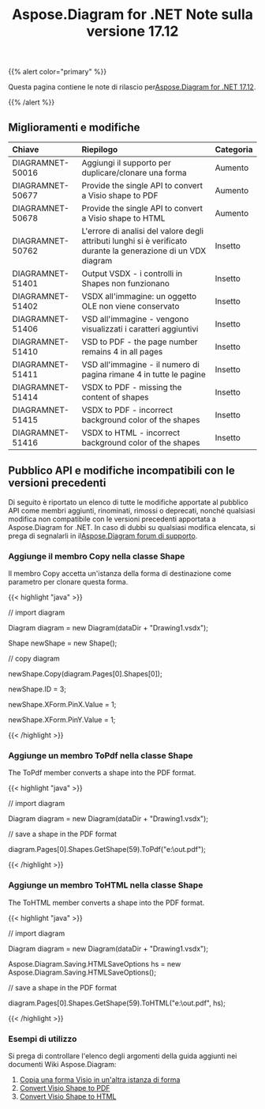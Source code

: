 ﻿---
title: Aspose.Diagram for .NET Note sulla versione 17.12
type: docs
weight: 10
url: /it/net/aspose-diagram-for-net-17-12-release-notes/
---
{{% alert color="primary" %}} 

 Questa pagina contiene le note di rilascio per[Aspose.Diagram for .NET 17.12](https://www.nuget.org/packages/Aspose.Diagram/17.12.0).

{{% /alert %}} 
## **Miglioramenti e modifiche**

|**Chiave**|**Riepilogo**|**Categoria**|
|:- |:- |:- |
|DIAGRAMNET-50016|Aggiungi il supporto per duplicare/clonare una forma|Aumento|
|DIAGRAMNET-50677|Provide the single API to convert a Visio shape to PDF|Aumento|
|DIAGRAMNET-50678|Provide the single API to convert a Visio shape to HTML|Aumento|
|DIAGRAMNET-50762|L'errore di analisi del valore degli attributi lunghi si è verificato durante la generazione di un VDX diagram|Insetto|
|DIAGRAMNET-51401|Output VSDX - i controlli in Shapes non funzionano|Insetto|
|DIAGRAMNET-51402|VSDX all'immagine: un oggetto OLE non viene conservato|Insetto|
|DIAGRAMNET-51406|VSD all'immagine - vengono visualizzati i caratteri aggiuntivi|Insetto|
|DIAGRAMNET-51410|VSD to PDF - the page number remains 4 in all pages|Insetto|
|DIAGRAMNET-51411|VSD all'immagine - il numero di pagina rimane 4 in tutte le pagine|Insetto|
|DIAGRAMNET-51414|VSDX to PDF - missing the content of shapes|Insetto|
|DIAGRAMNET-51415|VSDX to PDF - incorrect background color of the shapes|Insetto|
|DIAGRAMNET-51416|VSDX to HTML - incorrect background color of the shapes|Insetto|
## **Pubblico API e modifiche incompatibili con le versioni precedenti**
Di seguito è riportato un elenco di tutte le modifiche apportate al pubblico API come membri aggiunti, rinominati, rimossi o deprecati, nonché qualsiasi modifica non compatibile con le versioni precedenti apportata a Aspose.Diagram for .NET. In caso di dubbi su qualsiasi modifica elencata, si prega di segnalarli in il[Aspose.Diagram forum di supporto](https://forum.aspose.com/c/diagram/17).
### **Aggiunge il membro Copy nella classe Shape**
Il membro Copy accetta un'istanza della forma di destinazione come parametro per clonare questa forma.

{{< highlight "java" >}}

 // import diagram

Diagram diagram = new Diagram(dataDir + "Drawing1.vsdx");

Shape newShape = new Shape();

// copy diagram

newShape.Copy(diagram.Pages[0].Shapes[0]);

newShape.ID = 3;

newShape.XForm.PinX.Value = 1;

newShape.XForm.PinY.Value = 1;

{{< /highlight >}}
### **Aggiunge un membro ToPdf nella classe Shape**
The ToPdf member converts a shape into the PDF format.

{{< highlight "java" >}}

 // import diagram

Diagram diagram = new Diagram(dataDir + "Drawing1.vsdx");

// save a shape in the PDF format

diagram.Pages[0].Shapes.GetShape(59).ToPdf("e:\\out.pdf");

{{< /highlight >}}
### **Aggiunge un membro ToHTML nella classe Shape**
The ToHTML member converts a shape into the PDF format.

{{< highlight "java" >}}

 // import diagram

Diagram diagram = new Diagram(dataDir + "Drawing1.vsdx");

Aspose.Diagram.Saving.HTMLSaveOptions hs = new Aspose.Diagram.Saving.HTMLSaveOptions();

// save a shape in the PDF format

diagram.Pages[0].Shapes.GetShape(59).ToHTML("e:\\out.pdf", hs);

{{< /highlight >}}
### **Esempi di utilizzo**
Si prega di controllare l'elenco degli argomenti della guida aggiunti nei documenti Wiki Aspose.Diagram:

1. [Copia una forma Visio in un'altra istanza di forma](/diagram/it/net/add-2c-retrieve-2c-copy-and-read-visio-shape-data-html/#add-retrieve-copyandreadvisioshapedata-copyavisioshapetoanothershapeinstance)
1. [Convert Visio Shape to PDF](https://docs.aspose.com/diagram/net/convert-a-visio-shape-to-pdf/)
1. [Convert Visio Shape to HTML](https://docs.aspose.com/diagram/net/convert-a-visio-shape-to-html/)
